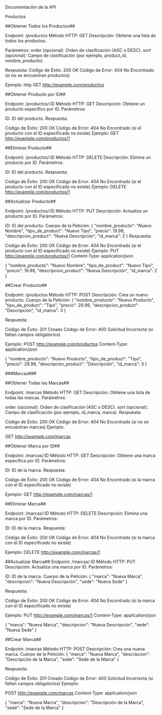  Documentación de la API

 Productos

##Obtener Todos los Productos##

 Endpoint: /productos
Método HTTP: GET
Descripción: Obtiene una lista de todos los productos.

Parámetros:
 order (opcional): Orden de clasificación (ASC o DESC).
 sort (opcional): Campo de clasificación (por ejemplo, product_id, nombre_producto).

Respuesta:
Código de Éxito: 200 OK
Código de Error: 404 No Encontrado (si no se encuentran productos)

Ejemplo:
http GET http://example.com/productos


##Obtener Producto por ID##

Endpoint: /productos/:ID
Método HTTP: GET
Descripción: Obtiene un producto específico por ID.
Parámetros:

ID: ID del producto.
Respuesta:

Código de Éxito: 200 OK
Código de Error: 404 No Encontrado (si el producto con el ID especificado no existe)
Ejemplo: 
GET http://example.com/productos/1

##Eliminar Producto##

Endpoint: /productos/:ID
Método HTTP: DELETE
Descripción: Elimina un producto por ID.
Parámetros:

ID: ID del producto.
Respuesta:

Código de Éxito: 200 OK
Código de Error: 404 No Encontrado (si el producto con el ID especificado no existe)
Ejemplo:
DELETE http://example.com/productos/1

##Actualizar Producto##

Endpoint: /productos/:ID
Método HTTP: PUT
Descripción: Actualiza un producto por ID.
Parámetros:

ID: ID del producto.
Cuerpo de la Petición:
{
  "nombre_producto": "Nuevo Nombre",
  "tipo_de_product": "Nuevo Tipo",
  "precio": 19.99,
  "descripcion_product": "Nueva Descripción",
  "id_marca": 2
}
Respuesta:

Código de Éxito: 200 OK
Código de Error: 404 No Encontrado (si el producto con el ID especificado no existe)
Ejemplo:
PUT http://example.com/productos/1
Content-Type: application/json

{
  "nombre_producto": "Nuevo Nombre",
  "tipo_de_product": "Nuevo Tipo",
  "precio": 19.99,
  "descripcion_product": "Nueva Descripción",
  "id_marca": 2
}

##Crear Producto##

Endpoint: /productos
Método HTTP: POST
Descripción: Crea un nuevo producto.
Cuerpo de la Petición:
{
  "nombre_producto": "Nuevo Producto",
  "tipo_de_product": "Tipo",
  "precio": 29.99,
  "descripcion_product": "Descripción",
  "id_marca": 3
}

Respuesta:

Código de Éxito: 201 Creado
Código de Error: 400 Solicitud Incorrecta (si faltan campos obligatorios)

Ejemplo:
POST http://example.com/productos
Content-Type: application/json

{
  "nombre_producto": "Nuevo Producto",
  "tipo_de_product": "Tipo",
  "precio": 29.99,
  "descripcion_product": "Descripción",
  "id_marca": 3
}

###Marcas###

##Obtener Todas las Marcas##

Endpoint: /marcas
Método HTTP: GET
Descripción: Obtiene una lista de todas las marcas.
Parámetros:

order (opcional): Orden de clasificación (ASC o DESC).
sort (opcional): Campo de clasificación (por ejemplo, id_marca, marca).
Respuesta:

Código de Éxito: 200 OK
Código de Error: 404 No Encontrado (si no se encuentran marcas)
Ejemplo:

GET http://example.com/marcas

##Obtener Marca por ID##

Endpoint: /marcas/:ID
Método HTTP: GET
Descripción: Obtiene una marca específica por ID.
Parámetros:

ID: ID de la marca.
Respuesta:

Código de Éxito: 200 OK
Código de Error: 404 No Encontrado (si la marca con el ID especificado no existe)

Ejemplo:
GET http://example.com/marcas/1

##Eliminar Marca##

Endpoint: /marcas/:ID
Método HTTP: DELETE
Descripción: Elimina una marca por ID.
Parámetros:

ID: ID de la marca.
Respuesta:

Código de Éxito: 200 OK
Código de Error: 404 No Encontrado (si la marca con el ID especificado no existe)

Ejemplo:
DELETE http://example.com/marcas/1

##Actualizar Marca##
Endpoint: /marcas/:ID
Método HTTP: PUT
Descripción: Actualiza una marca por ID.
Parámetros:

ID: ID de la marca.
Cuerpo de la Petición:
{
  "marca": "Nueva Marca",
  "descripcion": "Nueva Descripción",
  "sede": "Nueva Sede"
}

Respuesta:

Código de Éxito: 200 OK
Código de Error: 404 No Encontrado (si la marca con el ID especificado no existe)

Ejemplo:
PUT http://example.com/marcas/1
Content-Type: application/json

{
  "marca": "Nueva Marca",
  "descripcion": "Nueva Descripción",
  "sede": "Nueva Sede"
}

##Crear Marca##

Endpoint: /marcas
Método HTTP: POST
Descripción: Crea una nueva marca.
Cuerpo de la Petición:
{
  "marca": "Nueva Marca",
  "descripcion": "Descripción de la Marca",
  "sede": "Sede de la Marca"
}

Respuesta:

Código de Éxito: 201 Creado
Código de Error: 400 Solicitud Incorrecta (si faltan campos obligatorios)
Ejemplo:

POST http://example.com/marcas
Content-Type: application/json

{
  "marca": "Nueva Marca",
  "descripcion": "Descripción de la Marca",
  "sede": "Sede de la Marca"
}












